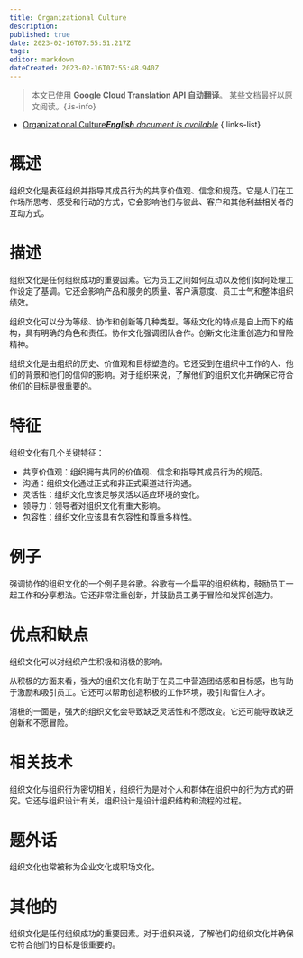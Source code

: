 ```yaml
---
title: Organizational Culture
description: 
published: true
date: 2023-02-16T07:55:51.217Z
tags: 
editor: markdown
dateCreated: 2023-02-16T07:55:48.940Z
---
```


> 本文已使用 **Google Cloud Translation API 自动翻译**。
某些文档最好以原文阅读。{.is-info}



- [Organizational Culture***English** document is available*](/en/Knowledge-base/Dictionary/organizational-culture)
{.links-list}


# 概述
组织文化是表征组织并指导其成员行为的共享价值观、信念和规范。它是人们在工作场所思考、感受和行动的方式，它会影响他们与彼此、客户和其他利益相关者的互动方式。

# 描述
组织文化是任何组织成功的重要因素。它为员工之间如何互动以及他们如何处理工作设定了基调。它还会影响产品和服务的质量、客户满意度、员工士气和整体组织绩效。

组织文化可以分为等级、协作和创新等几种类型。等级文化的特点是自上而下的结构，具有明确的角色和责任。协作文化强调团队合作。创新文化注重创造力和冒险精神。

组织文化是由组织的历史、价值观和目标塑造的。它还受到在组织中工作的人、他们的背景和他们的信仰的影响。对于组织来说，了解他们的组织文化并确保它符合他们的目标是很重要的。

# 特征
组织文化有几个关键特征：

- 共享价值观：组织拥有共同的价值观、信念和指导其成员行为的规范。
- 沟通：组织文化通过正式和非正式渠道进行沟通。
- 灵活性：组织文化应该足够灵活以适应环境的变化。
- 领导力：领导者对组织文化有重大影响。
- 包容性：组织文化应该具有包容性和尊重多样性。

# 例子
强调协作的组织文化的一个例子是谷歌。谷歌有一个扁平的组织结构，鼓励员工一起工作和分享想法。它还非常注重创新，并鼓励员工勇于冒险和发挥创造力。

# 优点和缺点
组织文化可以对组织产生积极和消极的影响。

从积极的方面来看，强大的组织文化有助于在员工中营造团结感和目标感，也有助于激励和吸引员工。它还可以帮助创造积极的工作环境，吸引和留住人才。

消极的一面是，强大的组织文化会导致缺乏灵活性和不愿改变。它还可能导致缺乏创新和不愿冒险。

# 相关技术
组织文化与组织行为密切相关，组织行为是对个人和群体在组织中的行为方式的研究。它还与组织设计有关，组织设计是设计组织结构和流程的过程。

# 题外话
组织文化也常被称为企业文化或职场文化。

# 其他的
组织文化是任何组织成功的重要因素。对于组织来说，了解他们的组织文化并确保它符合他们的目标是很重要的。